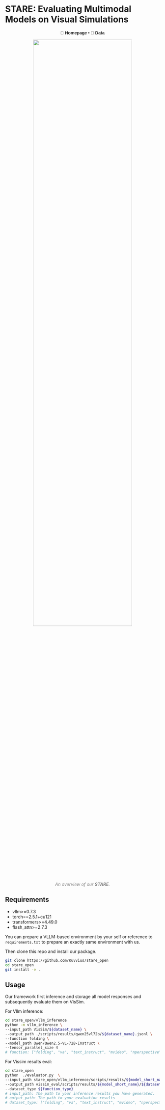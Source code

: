 
# STARE: Evaluating Multimodal Models on Visual Simulations

<div align="center" style="font-family: Arial, sans-serif;">
  <p>
    <a href="https://stare-bench.github.io/" style="text-decoration: none; font-weight: bold;">🌻 Homepage</a> •
    <a href="[https://huggingface.co/datasets/hitsmy/PRMBench_Preview](https://huggingface.co/STARE-VisSim)" style="text-decoration: none; font-weight: bold;">🤗 Data</a> 
  </p>
</div>


<p align="center" width="80%">
  <img src="./images/stare_overview.png" width="80%" height="70%">
</p>
<p align="center" style="font-size: 14px; color: gray;">
  <em>An overview of our <b>STARE</b>. </em>
</p>

## Requirements

* vllm>=0.7.3
* torch==2.5.1+cu121
* transformers>=4.49.0
* flash_attn>=2.7.3

You can prepare a VLLM-based environment by your self or reference to `requirements.txt` to prepare an exactly same environment with us.

Then clone this repo and install our package.

```bash
git clone https://github.com/Kuvvius/stare_open
cd stare_open
git install -e .
```

## Usage

Our framework first inference and storage all model responses and subsequently evaluate them on VisSim.

For Vllm inference:
```bash
cd stare_open/vllm_inference
python -m vllm_inference \
--input_path VisSim/${dataset_name} \
--output_path ./scripts/results/qwen25vl72b/${dataset_name}.jsonl \
--function folding \
--model_path Qwen/Qwen2.5-VL-72B-Instruct \
--tensor_parallel_size 4 
# function: ["folding", "va", "text_instruct", "mvideo", "nperspective"] The evaluation type of VisSim, depends on dataset.
```

For Vissim results eval:

```bash
cd stare_open
python  ./evaluator.py  \
--input_path stare_open/vllm_inference/scripts/results/${model_short_name}/${dataset_name}.jsonl \
--output_path vissim_eval/scripts/results/${model_short_name}/${dataset_name}.json \
--dataset_type ${function_type} 
# input_path: The path to your inference results you have generated.
# output_path: The path to your evaluation results
# dataset_type: ["folding", "va", "text_instruct", "mvideo", "nperspective"] same as "function" mentioned above.
```
